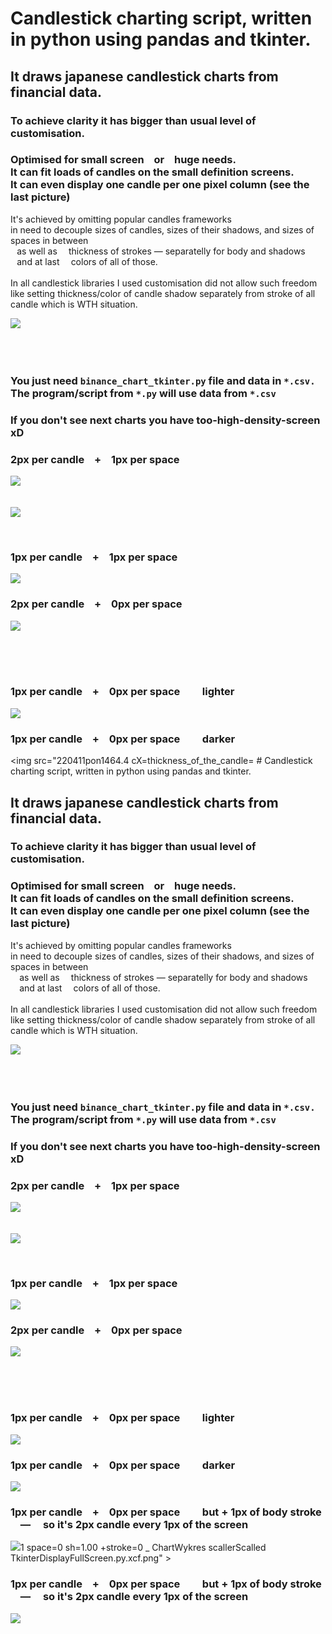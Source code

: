  # Candlestick charting script, written in python using pandas and tkinter.


## It draws japanese candlestick charts from financial data.

### To achieve clarity it has bigger than usual level  of customisation.

### Optimised for small screen ⠀or ⠀huge needs.<br> It can fit loads of candles on the small definition screens. <br> It can even display one candle per one pixel column (see the last picture)

It's achieved by omitting popular candles frameworks <br> in need to decouple sizes of candles, sizes of their shadows, and sizes of spaces in between <br>⠀as well as ⠀ thickness of strokes — separatelly for body and shadows <br>⠀and at last ⠀ colors of all of those. <br> <br> In all candlestick libraries I used customisation did not allow such freedom like setting thickness/color of candle shadow separately from stroke of all candle which is WTH situation.

<img    src="210814sob062339 210807sob0808_forLineInPandas_df__number_of_candles scallerScalled_TkinterDisplayFullScreen ___PrzechwytWTrPełnoEkr.bmpPicasą_optimize=True.png"   >
<br> <br> <br> <br> 

### You just need ` binance_chart_tkinter.py ` file and data in ` *.csv. ` The program/script from ` *.py ` will use data from ` *.csv ` <br>



### If you don't see next charts you have too-high-density-screen xD

### 2px per candle ⠀+⠀ 1px per space
<img    src="210807sob0808 thickness_of_the_candle=2  thickness_of_the_shadow=2  spacing_of_the_candle=1 CROP .png"   > <br> <br>  <br> 
<img    src="220411pon1464.6 cX=thickness_of_the_candle=2 space=1 sh=1.00 +stroke=0 _ ChartWykres scallerScalled TkinterDisplayFullScreen.py.xcf.png"   >

<br> 

### 1px per candle ⠀+⠀ 1px per space
<img    src="210807sob0808 thickness_of_the_candle=1  thickness_of_the_shadow=1  spacing_of_the_candle=1 .png CROP .png"   >

### 2px per candle ⠀+⠀ 0px per space
<img    src="220411pon1464.5 cX=thickness_of_the_candle=1 space=1 sh=1.00 +stroke=1 _ ChartWykres scallerScalled TkinterDisplayFullScreen.py.xcf.png"   >

<br> <br> <br> 

### 1px per candle ⠀+⠀ 0px per space ⠀ ⠀ lighter
<img    src="210807sob0808 thickness_of_the_candle=1  thickness_of_the_shadow=1  spacing_of_the_candle=0 .png CROP .png"   >

### 1px per candle ⠀+⠀ 0px per space ⠀ ⠀ darker
<img    src="220411pon1464.4 cX=thickness_of_the_candle= # Candlestick charting script, written in python using pandas and tkinter.


## It draws japanese candlestick charts from financial data.

### To achieve clarity it has bigger than usual level  of customisation.

### Optimised for small screen ⠀or ⠀huge needs.<br> It can fit loads of candles on the small definition screens. <br> It can even display one candle per one pixel column (see the last picture)

It's achieved by omitting popular candles frameworks <br> in need to decouple sizes of candles, sizes of their shadows, and sizes of spaces in between <br> ⠀ as well as ⠀ thickness of strokes — separatelly for body and shadows <br> ⠀ and at last ⠀ colors of all of those. <br> <br> In all candlestick libraries I used customisation did not allow such freedom like setting thickness/color of candle shadow separately from stroke of all candle which is WTH situation.

<img    src="210814sob062339 210807sob0808_forLineInPandas_df__number_of_candles scallerScalled_TkinterDisplayFullScreen ___PrzechwytWTrPełnoEkr.bmpPicasą_optimize=True.png"   >
<br> <br> <br> <br> 

### You just need ` binance_chart_tkinter.py ` file and data in ` *.csv. ` The program/script from ` *.py ` will use data from ` *.csv ` <br>



### If you don't see next charts you have too-high-density-screen xD

### 2px per candle ⠀+⠀ 1px per space
<img    src="210807sob0808 thickness_of_the_candle=2  thickness_of_the_shadow=2  spacing_of_the_candle=1 CROP .png"   > <br> <br>  <br> 
<img    src="220411pon1464.6 cX=thickness_of_the_candle=2 space=1 sh=1.00 +stroke=0 _ ChartWykres scallerScalled TkinterDisplayFullScreen.py.xcf.png"   >

<br> 

### 1px per candle ⠀+⠀ 1px per space
<img    src="210807sob0808 thickness_of_the_candle=1  thickness_of_the_shadow=1  spacing_of_the_candle=1 .png CROP .png"   >

### 2px per candle ⠀+⠀ 0px per space
<img    src="220411pon1464.5 cX=thickness_of_the_candle=1 space=1 sh=1.00 +stroke=1 _ ChartWykres scallerScalled TkinterDisplayFullScreen.py.xcf.png"   >

<br> <br> <br> 

### 1px per candle ⠀+⠀ 0px per space ⠀ ⠀ lighter
<img    src="210807sob0808 thickness_of_the_candle=1  thickness_of_the_shadow=1  spacing_of_the_candle=0 .png CROP .png"   >

### 1px per candle ⠀+⠀ 0px per space ⠀ ⠀ darker
<img    src="220411pon1464.4 cX=thickness_of_the_candle=1 space=0 sh=1.00 +stroke=0 _ ChartWykres scallerScalled TkinterDisplayFullScreen.py.xcf.png"   >

### 1px per candle ⠀+⠀ 0px per space ⠀ ⠀ but + 1px of body stroke <br> ⠀ — ⠀ so it's 2px candle every 1px of the screen

<img    src="220411pon1464.3 cX=thickness_of_the_candle=1 space=0 sh=1.00 +stroke=1 _ ChartWykres scallerScalled TkinterDisplayFullScreen.py.xcf.png"   >1 space=0 sh=1.00 +stroke=0 _ ChartWykres scallerScalled TkinterDisplayFullScreen.py.xcf.png"   >

### 1px per candle ⠀+⠀ 0px per space ⠀ ⠀ but + 1px of body stroke <br> ⠀ — ⠀ so it's 2px candle every 1px of the screen

<img    src="220411pon1464.3 cX=thickness_of_the_candle=1 space=0 sh=1.00 +stroke=1 _ ChartWykres scallerScalled TkinterDisplayFullScreen.py.xcf.png"   >